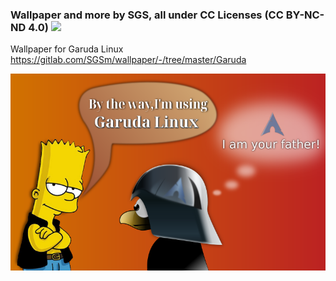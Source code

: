 ### Wallpaper and more by SGS, all under CC Licenses (CC BY-NC-ND 4.0) <img src=https://gitlab.com/SGSm/wallpaper/-/raw/master/by-nc-nd.png>


Wallpaper for Garuda Linux https://gitlab.com/SGSm/wallpaper/-/tree/master/Garuda

<img src=https://github.com/sgse/wallpaper/blob/master/Garuda-btw-02-sgs.png>
